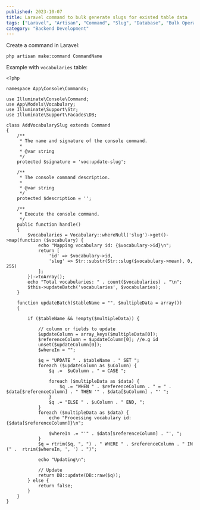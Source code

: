 ```yaml
---
published: 2023-10-07
title: Laravel command to bulk generate slugs for existed table data
tags: ["Laravel", "Artisan", "Command", "Slug", "Database", "Bulk Operations", "PHP", "Eloquent"]
category: "Backend Development"
---
```

Create a command in Laravel:

    php artisan make:command CommandName
    

Example with `vocabularies` table:

    <?php
    
    namespace App\Console\Commands;
    
    use Illuminate\Console\Command;
    use App\Models\Vocabulary;
    use Illuminate\Support\Str;
    use Illuminate\Support\Facades\DB;
    
    class AddVocabularySlug extends Command
    {
        /**
         * The name and signature of the console command.
         *
         * @var string
         */
        protected $signature = 'voc:update-slug';
    
        /**
         * The console command description.
         *
         * @var string
         */
        protected $description = '';
    
        /**
         * Execute the console command.
         */
        public function handle()
        {
            $vocabularies = Vocabulary::whereNull('slug')->get()->map(function ($vocabulary) {
                echo "Mapping vocabulary id: {$vocabulary->id}\n";
                return [
                    'id' => $vocabulary->id,
                    'slug' => Str::substr(Str::slug($vocabulary->mean), 0, 255)
                ];
            })->toArray();
            echo "Total vocabularies: " . count($vocabularies) . "\n";
            $this->updateBatch('vocabularies', $vocabularies);
        }
    
        function updateBatch($tableName = "", $multipleData = array())
        {
    
            if ($tableName && !empty($multipleData)) {
    
                // column or fields to update
                $updateColumn = array_keys($multipleData[0]);
                $referenceColumn = $updateColumn[0]; //e.g id
                unset($updateColumn[0]);
                $whereIn = "";
    
                $q = "UPDATE " . $tableName . " SET ";
                foreach ($updateColumn as $uColumn) {
                    $q .=  $uColumn . " = CASE ";
    
                    foreach ($multipleData as $data) {
                        $q .= "WHEN " . $referenceColumn . " = " . $data[$referenceColumn] . " THEN '" . $data[$uColumn] . "' ";
                    }
                    $q .= "ELSE " . $uColumn . " END, ";
                }
                foreach ($multipleData as $data) {
                    echo "Processing vocabulary id: {$data[$referenceColumn]}\n";
    
                    $whereIn .= "'" . $data[$referenceColumn] . "', ";
                }
                $q = rtrim($q, ", ") . " WHERE " . $referenceColumn . " IN (" .  rtrim($whereIn, ', ') . ")";
    
                echo "Updating\n";
    
                // Update  
                return DB::update(DB::raw($q));
            } else {
                return false;
            }
        }
    }
